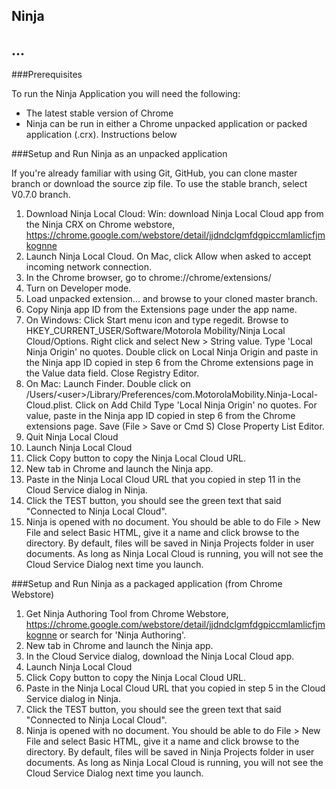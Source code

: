 ## Ninja

...
--------

###Prerequisites

To run the Ninja Application you will need the following:

-   The latest stable version of Chrome
-   Ninja can be run in either a Chrome unpacked application or packed application (.crx). Instructions below

###Setup and Run Ninja as an unpacked application

If you're already familiar with using Git, GitHub, you can clone master branch or download the source zip file.  To use the stable branch, select V0.7.0 branch.

1.  Download Ninja Local Cloud: Win: download Ninja Local Cloud app from the Ninja CRX on Chrome webstore, https://chrome.google.com/webstore/detail/jjdndclgmfdgpiccmlamlicfjmkognne
2.  Launch Ninja Local Cloud.  On Mac, click Allow when asked to accept incoming network connection.
3.  In the Chrome browser, go to chrome://chrome/extensions/
4.  Turn on Developer mode.
5.  Load unpacked extension... and browse to your cloned master branch.
6.  Copy Ninja app ID from the Extensions page under the app name.
7. On Windows:
    Click Start menu icon and type regedit.
    Browse to HKEY_CURRENT_USER/Software/Motorola Mobility/Ninja Local Cloud/Options.
    Right click and select New > String value.
    Type 'Local Ninja Origin' no quotes.
    Double click on Local Ninja Origin and paste in the Ninja app ID copied in step 6 from the Chrome extensions page in the Value data field. Close Registry Editor.
8. On Mac:
    Launch Finder.
    Double click on /Users/\<user\>/Library/Preferences/com.MotorolaMobility.Ninja-Local-Cloud.plist.
    Click on Add Child Type 'Local Ninja Origin' no quotes.
    For value, paste in the Ninja app ID copied in step 6 from the Chrome extensions page.
    Save (File > Save or Cmd S) Close Property List Editor.
9.  Quit Ninja Local Cloud
10. Launch Ninja Local Cloud
11. Click Copy button to copy the Ninja Local Cloud URL.
12. New tab in Chrome and launch the Ninja app.
13. Paste in the Ninja Local Cloud URL that you copied in step 11 in the Cloud Service dialog in Ninja.
14. Click the TEST button, you should see the green text that said "Connected to Ninja Local Cloud".
15. Ninja is opened with no document.  You should be able to do File > New File and select Basic HTML, give it a name and click browse to the directory.  By default, files will be saved in Ninja Projects folder in user documents.  As long as Ninja Local Cloud is running, you will not see the Cloud Service Dialog next time you launch.


###Setup and Run Ninja as a packaged application (from Chrome Webstore)

1.  Get Ninja Authoring Tool from Chrome Webstore, https://chrome.google.com/webstore/detail/jjdndclgmfdgpiccmlamlicfjmkognne or search for 'Ninja Authoring'.
2.  New tab in Chrome and launch the Ninja app.
3.  In the Cloud Service dialog, download the Ninja Local Cloud app.
4.  Launch Ninja Local Cloud
5.  Click Copy button to copy the Ninja Local Cloud URL.
6.  Paste in the Ninja Local Cloud URL that you copied in step 5 in the Cloud Service dialog in Ninja.
7.  Click the TEST button, you should see the green text that said "Connected to Ninja Local Cloud".
8.  Ninja is opened with no document.  You should be able to do File > New File and select Basic HTML, give it a name and click browse to the directory.  By default, files will be saved in Ninja Projects folder in user documents.  As long as Ninja Local Cloud is running, you will not see the Cloud Service Dialog next time you launch.
